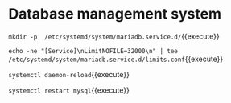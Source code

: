 # Database management system

`mkdir -p  /etc/systemd/system/mariadb.service.d/`{{execute}}

`echo -ne "[Service]\nLimitNOFILE=32000\n" | tee /etc/systemd/system/mariadb.service.d/limits.conf`{{execute}}


`systemctl daemon-reload`{{execute}}

`systemctl restart mysql`{{execute}}


